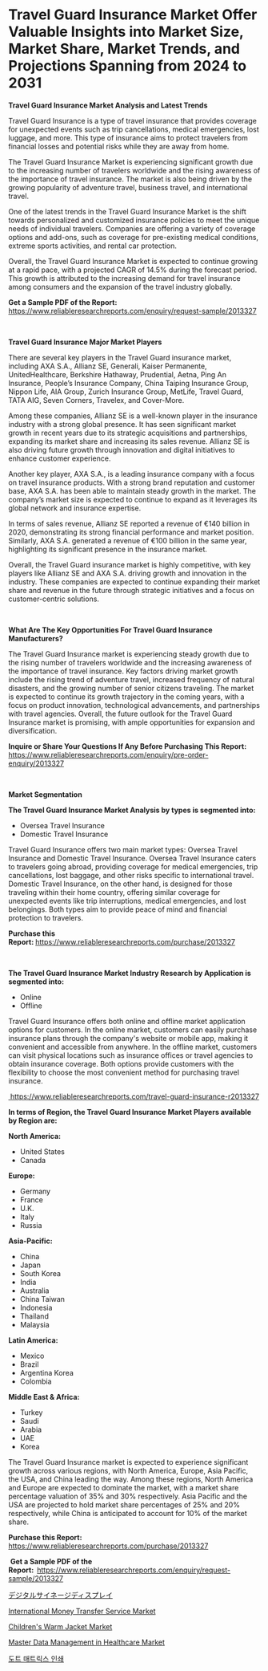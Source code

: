 <p><h1>Travel Guard Insurance Market Offer Valuable Insights into Market Size, Market Share, Market Trends, and Projections Spanning from 2024 to 2031</h1></p><p><strong>Travel Guard Insurance Market Analysis and Latest Trends</strong></p>
<p><p>Travel Guard Insurance is a type of travel insurance that provides coverage for unexpected events such as trip cancellations, medical emergencies, lost luggage, and more. This type of insurance aims to protect travelers from financial losses and potential risks while they are away from home.</p><p>The Travel Guard Insurance Market is experiencing significant growth due to the increasing number of travelers worldwide and the rising awareness of the importance of travel insurance. The market is also being driven by the growing popularity of adventure travel, business travel, and international travel.</p><p>One of the latest trends in the Travel Guard Insurance Market is the shift towards personalized and customized insurance policies to meet the unique needs of individual travelers. Companies are offering a variety of coverage options and add-ons, such as coverage for pre-existing medical conditions, extreme sports activities, and rental car protection.</p><p>Overall, the Travel Guard Insurance Market is expected to continue growing at a rapid pace, with a projected CAGR of 14.5% during the forecast period. This growth is attributed to the increasing demand for travel insurance among consumers and the expansion of the travel industry globally.</p></p>
<p><strong>Get a Sample PDF of the Report:&nbsp;</strong> <a href="https://www.reliableresearchreports.com/enquiry/request-sample/2013327">https://www.reliableresearchreports.com/enquiry/request-sample/2013327</a></p>
<p>&nbsp;</p>
<p><strong>Travel Guard Insurance Major Market Players</strong></p>
<p><p>There are several key players in the Travel Guard insurance market, including AXA S.A., Allianz SE, Generali, Kaiser Permanente, UnitedHealthcare, Berkshire Hathaway, Prudential, Aetna, Ping An Insurance, People’s Insurance Company, China Taiping Insurance Group, Nippon Life, AIA Group, Zurich Insurance Group, MetLife, Travel Guard, TATA AIG, Seven Corners, Travelex, and Cover-More.</p><p>Among these companies, Allianz SE is a well-known player in the insurance industry with a strong global presence. It has seen significant market growth in recent years due to its strategic acquisitions and partnerships, expanding its market share and increasing its sales revenue. Allianz SE is also driving future growth through innovation and digital initiatives to enhance customer experience.</p><p>Another key player, AXA S.A., is a leading insurance company with a focus on travel insurance products. With a strong brand reputation and customer base, AXA S.A. has been able to maintain steady growth in the market. The company’s market size is expected to continue to expand as it leverages its global network and insurance expertise.</p><p>In terms of sales revenue, Allianz SE reported a revenue of €140 billion in 2020, demonstrating its strong financial performance and market position. Similarly, AXA S.A. generated a revenue of €100 billion in the same year, highlighting its significant presence in the insurance market.</p><p>Overall, the Travel Guard insurance market is highly competitive, with key players like Allianz SE and AXA S.A. driving growth and innovation in the industry. These companies are expected to continue expanding their market share and revenue in the future through strategic initiatives and a focus on customer-centric solutions.</p></p>
<p>&nbsp;</p>
<p><strong>What Are The Key Opportunities For Travel Guard Insurance Manufacturers?</strong></p>
<p><p>The Travel Guard Insurance market is experiencing steady growth due to the rising number of travelers worldwide and the increasing awareness of the importance of travel insurance. Key factors driving market growth include the rising trend of adventure travel, increased frequency of natural disasters, and the growing number of senior citizens traveling. The market is expected to continue its growth trajectory in the coming years, with a focus on product innovation, technological advancements, and partnerships with travel agencies. Overall, the future outlook for the Travel Guard Insurance market is promising, with ample opportunities for expansion and diversification.</p></p>
<p><strong>Inquire or Share Your Questions If Any Before Purchasing This Report:</strong> <a href="https://www.reliableresearchreports.com/enquiry/pre-order-enquiry/2013327">https://www.reliableresearchreports.com/enquiry/pre-order-enquiry/2013327</a></p>
<p>&nbsp;</p>
<p><strong>Market Segmentation</strong></p>
<p><strong>The Travel Guard Insurance Market Analysis by types is segmented into:</strong></p>
<p><ul><li>Oversea Travel Insurance</li><li>Domestic Travel Insurance</li></ul></p>
<p><p>Travel Guard Insurance offers two main market types: Oversea Travel Insurance and Domestic Travel Insurance. Oversea Travel Insurance caters to travelers going abroad, providing coverage for medical emergencies, trip cancellations, lost baggage, and other risks specific to international travel. Domestic Travel Insurance, on the other hand, is designed for those traveling within their home country, offering similar coverage for unexpected events like trip interruptions, medical emergencies, and lost belongings. Both types aim to provide peace of mind and financial protection to travelers.</p></p>
<p><strong>Purchase this Report:&nbsp;</strong><a href="https://www.reliableresearchreports.com/purchase/2013327">https://www.reliableresearchreports.com/purchase/2013327</a></p>
<p>&nbsp;</p>
<p><strong>The Travel Guard Insurance Market Industry Research by Application is segmented into:</strong></p>
<p><ul><li>Online</li><li>Offline</li></ul></p>
<p><p>Travel Guard Insurance offers both online and offline market application options for customers. In the online market, customers can easily purchase insurance plans through the company's website or mobile app, making it convenient and accessible from anywhere. In the offline market, customers can visit physical locations such as insurance offices or travel agencies to obtain insurance coverage. Both options provide customers with the flexibility to choose the most convenient method for purchasing travel insurance.</p></p>
<p><a href="https://www.reliableresearchreports.com/travel-guard-insurance-r2013327">&nbsp;https://www.reliableresearchreports.com/travel-guard-insurance-r2013327</a></p>
<p><strong>In terms of Region, the Travel Guard Insurance Market Players available by Region are:</strong></p>
<p>
    <p> <strong> North America: </strong>
        <ul>
            <li>United States</li>
            <li>Canada</li>
        </ul>
        </p> 
    <p> <strong> Europe: </strong>
        <ul>
            <li>Germany</li>
            <li>France</li>
            <li>U.K.</li>
            <li>Italy</li>
            <li>Russia</li>
        </ul>
        </p> 
    <p> <strong> Asia-Pacific: </strong>
        <ul>
            <li>China</li>
            <li>Japan</li>
            <li>South Korea</li>
            <li>India</li>
            <li>Australia</li>
            <li>China Taiwan</li>
            <li>Indonesia</li>
            <li>Thailand</li>
            <li>Malaysia</li>
        </ul>
        </p> 
    <p> <strong> Latin America: </strong>
        <ul>
            <li>Mexico</li>
            <li>Brazil</li>
            <li>Argentina Korea</li>
            <li>Colombia</li>
        </ul>
        </p> 
    <p> <strong> Middle East & Africa: </strong>
        <ul>
            <li>Turkey</li>
            <li>Saudi</li>
            <li>Arabia</li>
            <li>UAE</li>
            <li>Korea</li>
        </ul>
    </p>
    </p>
<p><p>The Travel Guard Insurance market is expected to experience significant growth across various regions, with North America, Europe, Asia Pacific, the USA, and China leading the way. Among these regions, North America and Europe are expected to dominate the market, with a market share percentage valuation of 35% and 30% respectively. Asia Pacific and the USA are projected to hold market share percentages of 25% and 20% respectively, while China is anticipated to account for 10% of the market share.</p></p>
<p><strong>Purchase this Report: </strong><a href="https://www.reliableresearchreports.com/purchase/2013327">https://www.reliableresearchreports.com/purchase/2013327</a></p>
<p>&nbsp;<strong>Get a Sample PDF of the Report:&nbsp;&nbsp;</strong><a href="https://www.reliableresearchreports.com/enquiry/request-sample/2013327">https://www.reliableresearchreports.com/enquiry/request-sample/2013327</a></p>
<p><strong></strong></p>
<p><p><a href="https://github.com/RaeJenkins1952/Market-Research-Report-List-1/blob/main/234672637367.md">デジタルサイネージディスプレイ</a></p><p><a href="https://github.com/shotows/Market-Research-Report-List-2/blob/main/international-money-transfer-service-market.md">International Money Transfer Service Market</a></p><p><a href="https://www.linkedin.com/pulse/childrens-warm-jacket-market-size-cagr-trends-2024-2030-w14ze">Children's Warm Jacket Market</a></p><p><a href="https://github.com/Sinjinluong3e0awx2m195k76/Market-Research-Report-List-2/blob/main/master-data-management-in-healthcare-market.md">Master Data Management in Healthcare Market</a></p><p><a href="https://github.com/darrellockm3ytan895656/Market-Research-Report-List-1/blob/main/398422059736.md">도트 매트릭스 인쇄</a></p></p>